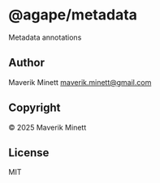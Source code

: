 # @agape/metadata

Metadata annotations

## Author

Maverik Minett  maverik.minett@gmail.com

## Copyright

© 2025 Maverik Minett

## License

MIT
